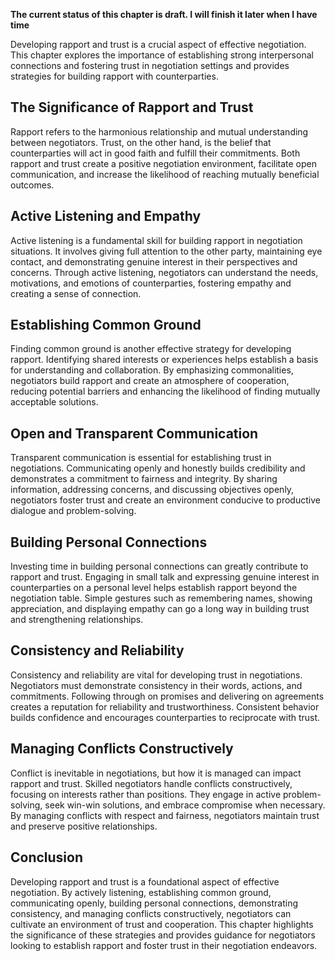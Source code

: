 **The current status of this chapter is draft. I will finish it later when I have time**

Developing rapport and trust is a crucial aspect of effective negotiation. This chapter explores the importance of establishing strong interpersonal connections and fostering trust in negotiation settings and provides strategies for building rapport with counterparties.

The Significance of Rapport and Trust
-------------------------------------

Rapport refers to the harmonious relationship and mutual understanding between negotiators. Trust, on the other hand, is the belief that counterparties will act in good faith and fulfill their commitments. Both rapport and trust create a positive negotiation environment, facilitate open communication, and increase the likelihood of reaching mutually beneficial outcomes.

Active Listening and Empathy
----------------------------

Active listening is a fundamental skill for building rapport in negotiation situations. It involves giving full attention to the other party, maintaining eye contact, and demonstrating genuine interest in their perspectives and concerns. Through active listening, negotiators can understand the needs, motivations, and emotions of counterparties, fostering empathy and creating a sense of connection.

Establishing Common Ground
--------------------------

Finding common ground is another effective strategy for developing rapport. Identifying shared interests or experiences helps establish a basis for understanding and collaboration. By emphasizing commonalities, negotiators build rapport and create an atmosphere of cooperation, reducing potential barriers and enhancing the likelihood of finding mutually acceptable solutions.

Open and Transparent Communication
----------------------------------

Transparent communication is essential for establishing trust in negotiations. Communicating openly and honestly builds credibility and demonstrates a commitment to fairness and integrity. By sharing information, addressing concerns, and discussing objectives openly, negotiators foster trust and create an environment conducive to productive dialogue and problem-solving.

Building Personal Connections
-----------------------------

Investing time in building personal connections can greatly contribute to rapport and trust. Engaging in small talk and expressing genuine interest in counterparties on a personal level helps establish rapport beyond the negotiation table. Simple gestures such as remembering names, showing appreciation, and displaying empathy can go a long way in building trust and strengthening relationships.

Consistency and Reliability
---------------------------

Consistency and reliability are vital for developing trust in negotiations. Negotiators must demonstrate consistency in their words, actions, and commitments. Following through on promises and delivering on agreements creates a reputation for reliability and trustworthiness. Consistent behavior builds confidence and encourages counterparties to reciprocate with trust.

Managing Conflicts Constructively
---------------------------------

Conflict is inevitable in negotiations, but how it is managed can impact rapport and trust. Skilled negotiators handle conflicts constructively, focusing on interests rather than positions. They engage in active problem-solving, seek win-win solutions, and embrace compromise when necessary. By managing conflicts with respect and fairness, negotiators maintain trust and preserve positive relationships.

Conclusion
----------

Developing rapport and trust is a foundational aspect of effective negotiation. By actively listening, establishing common ground, communicating openly, building personal connections, demonstrating consistency, and managing conflicts constructively, negotiators can cultivate an environment of trust and cooperation. This chapter highlights the significance of these strategies and provides guidance for negotiators looking to establish rapport and foster trust in their negotiation endeavors.
